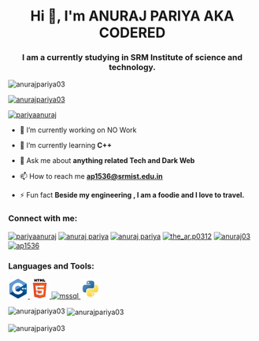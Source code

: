 <h1 align="center">Hi 👋, I'm ANURAJ PARIYA AKA CODERED</h1>
<h3 align="center">I am a currently studying in SRM Institute of science and technology.</h3>

<p align="left"> <img src="https://komarev.com/ghpvc/?username=anurajpariya03&label=Profile%20views&color=0e75b6&style=flat" alt="anurajpariya03" /> </p>

<p align="left"> <a href="https://github.com/ryo-ma/github-profile-trophy"><img src="https://github-profile-trophy.vercel.app/?username=anurajpariya03" alt="anurajpariya03" /></a> </p>

<p align="left"> <a href="https://twitter.com/pariyaanuraj" target="blank"><img src="https://img.shields.io/twitter/follow/pariyaanuraj?logo=twitter&style=for-the-badge" alt="pariyaanuraj" /></a> </p>

- 🔭 I’m currently working on NO Work
- 🌱 I’m currently learning **C++**

- 💬 Ask me about **anything related Tech and Dark Web**

- 📫 How to reach me **ap1536@srmist.edu.in**

- ⚡ Fun fact **Beside my engineering , I am a foodie and I love to travel.**

<h3 align="left">Connect with me:</h3>
<p align="left">
<a href="https://twitter.com/pariyaanuraj" target="blank"><img align="center" src="https://cdn.jsdelivr.net/npm/simple-icons@3.0.1/icons/twitter.svg" alt="pariyaanuraj" height="30" width="40" /></a>
<a href="https://linkedin.com/in/anuraj pariya" target="blank"><img align="center" src="https://cdn.jsdelivr.net/npm/simple-icons@3.0.1/icons/linkedin.svg" alt="anuraj pariya" height="30" width="40" /></a>
<a href="https://fb.com/anuraj pariya" target="blank"><img align="center" src="https://cdn.jsdelivr.net/npm/simple-icons@3.0.1/icons/facebook.svg" alt="anuraj pariya" height="30" width="40" /></a>
<a href="https://instagram.com/the_ar.p0312" target="blank"><img align="center" src="https://cdn.jsdelivr.net/npm/simple-icons@3.0.1/icons/instagram.svg" alt="the_ar.p0312" height="30" width="40" /></a>
<a href="https://www.codechef.com/users/anuraj03" target="blank"><img align="center" src="https://cdn.jsdelivr.net/npm/simple-icons@3.1.0/icons/codechef.svg" alt="anuraj03" height="30" width="40" /></a>
<a href="https://www.hackerrank.com/ap1536" target="blank"><img align="center" src="https://cdn.jsdelivr.net/npm/simple-icons@3.0.1/icons/hackerrank.svg" alt="ap1536" height="30" width="40" /></a>
</p>

<h3 align="left">Languages and Tools:</h3>
<p align="left"> <a href="https://www.w3schools.com/cpp/" target="_blank"> <img src="https://raw.githubusercontent.com/devicons/devicon/master/icons/cplusplus/cplusplus-original.svg" alt="cplusplus" width="40" height="40"/> </a> <a href="https://www.w3.org/html/" target="_blank"> <img src="https://raw.githubusercontent.com/devicons/devicon/master/icons/html5/html5-original-wordmark.svg" alt="html5" width="40" height="40"/> </a> <a href="https://www.microsoft.com/en-us/sql-server" target="_blank"> <img src="https://cdn.worldvectorlogo.com/logos/microsoft-sql-server.svg" alt="mssql" width="40" height="40"/> </a> <a href="https://www.python.org" target="_blank"> <img src="https://raw.githubusercontent.com/devicons/devicon/master/icons/python/python-original.svg" alt="python" width="40" height="40"/> </a> </p>

<p><img align="left" src="https://github-readme-stats.vercel.app/api/top-langs?username=anurajpariya03&show_icons=true&locale=en&layout=compact" alt="anurajpariya03" /></p>

<p>&nbsp;<img align="center" src="https://github-readme-stats.vercel.app/api?username=anurajpariya03&show_icons=true&locale=en" alt="anurajpariya03" /></p>

<p><img align="center" src="https://github-readme-streak-stats.herokuapp.com/?user=anurajpariya03&" alt="anurajpariya03" /></p>
